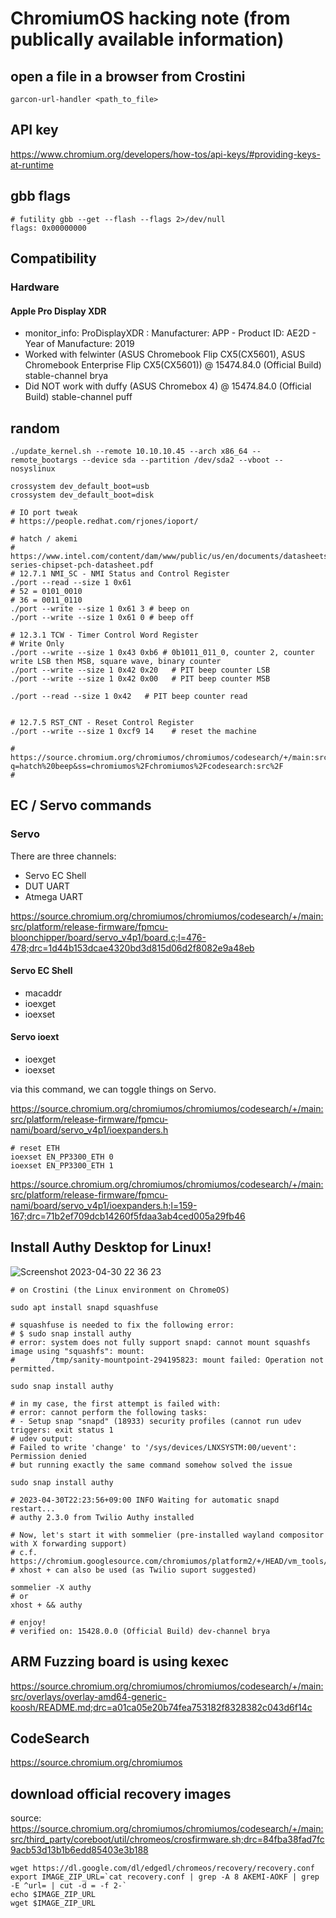 # ChromiumOS hacking note (from publically available information)

## open a file in a browser from Crostini
```
garcon-url-handler <path_to_file>
```

## API key

https://www.chromium.org/developers/how-tos/api-keys/#providing-keys-at-runtime

## gbb flags
```
# futility gbb --get --flash --flags 2>/dev/null
flags: 0x00000000
```

## Compatibility
### Hardware
#### Apple Pro Display XDR
- monitor_info: ProDisplayXDR : Manufacturer: APP - Product ID: AE2D - Year of Manufacture: 2019
- Worked with felwinter (ASUS Chromebook Flip CX5(CX5601), ASUS Chromebook Enterprise Flip CX5(CX5601)) @ 15474.84.0 (Official Build) stable-channel brya
- Did NOT work with duffy (ASUS Chromebox 4) @ 15474.84.0 (Official Build) stable-channel puff

## random
```
./update_kernel.sh --remote 10.10.10.45 --arch x86_64 --remote_bootargs --device sda --partition /dev/sda2 --vboot --nosyslinux

crossystem dev_default_boot=usb
crossystem dev_default_boot=disk

# IO port tweak
# https://people.redhat.com/rjones/ioport/

# hatch / akemi
# https://www.intel.com/content/dam/www/public/us/en/documents/datasheets/9-series-chipset-pch-datasheet.pdf
# 12.7.1 NMI_SC - NMI Status and Control Register
./port --read --size 1 0x61
# 52 = 0101_0010
# 36 = 0011_0110
./port --write --size 1 0x61 3 # beep on
./port --write --size 1 0x61 0 # beep off

# 12.3.1 TCW - Timer Control Word Register
# Write Only
./port --write --size 1 0x43 0xb6 # 0b1011_011_0, counter 2, counter write LSB then MSB, square wave, binary counter
./port --write --size 1 0x42 0x20   # PIT beep counter LSB
./port --write --size 1 0x42 0x00   # PIT beep counter MSB

./port --read --size 1 0x42   # PIT beep counter read


# 12.7.5 RST_CNT - Reset Control Register
./port --write --size 1 0xcf9 14    # reset the machine

# https://source.chromium.org/chromiumos/chromiumos/codesearch/+/main:src/platform/depthcharge/src/board/hatch/board.c;l=134?q=hatch%20beep&ss=chromiumos%2Fchromiumos%2Fcodesearch:src%2F
# 

```

## EC / Servo commands

### Servo

There are three channels:
- Servo EC Shell
- DUT UART
- Atmega UART

https://source.chromium.org/chromiumos/chromiumos/codesearch/+/main:src/platform/release-firmware/fpmcu-bloonchipper/board/servo_v4p1/board.c;l=476-478;drc=1d44b153dcae4320bd3d815d06d2f8082e9a48eb

#### Servo EC Shell
- macaddr
- ioexget
- ioexset

#### Servo ioext
- ioexget
- ioexset

via this command, we can toggle things on Servo.

https://source.chromium.org/chromiumos/chromiumos/codesearch/+/main:src/platform/release-firmware/fpmcu-nami/board/servo_v4p1/ioexpanders.h

```
# reset ETH
ioexset EN_PP3300_ETH 0
ioexset EN_PP3300_ETH 1
```
https://source.chromium.org/chromiumos/chromiumos/codesearch/+/main:src/platform/release-firmware/fpmcu-nami/board/servo_v4p1/ioexpanders.h;l=159-167;drc=71b2ef709dcb14260f5fdaa3ab4ced005a29fb46



## Install Authy Desktop for Linux!

![Screenshot 2023-04-30 22 36 23](https://user-images.githubusercontent.com/10512779/235356396-30449e9c-971a-47ce-9913-599b6a78439f.png)

```
# on Crostini (the Linux environment on ChromeOS)

sudo apt install snapd squashfuse

# squashfuse is needed to fix the following error:
# $ sudo snap install authy
# error: system does not fully support snapd: cannot mount squashfs image using "squashfs": mount:
#        /tmp/sanity-mountpoint-294195823: mount failed: Operation not permitted.

sudo snap install authy

# in my case, the first attempt is failed with:
# error: cannot perform the following tasks:
# - Setup snap "snapd" (18933) security profiles (cannot run udev triggers: exit status 1
# udev output:
# Failed to write 'change' to '/sys/devices/LNXSYSTM:00/uevent': Permission denied
# but running exactly the same command somehow solved the issue

sudo snap install authy

# 2023-04-30T22:23:56+09:00 INFO Waiting for automatic snapd restart...
# authy 2.3.0 from Twilio Authy installed

# Now, let's start it with sommelier (pre-installed wayland compositor with X forwarding support)
# c.f. https://chromium.googlesource.com/chromiumos/platform2/+/HEAD/vm_tools/sommelier/README.md
# xhost + can also be used (as Twilio suport suggested)

sommelier -X authy
# or
xhost + && authy

# enjoy!
# verified on: 15428.0.0 (Official Build) dev-channel brya
```

## ARM Fuzzing board is using kexec
https://source.chromium.org/chromiumos/chromiumos/codesearch/+/main:src/overlays/overlay-amd64-generic-koosh/README.md;drc=a01ca05e20b74fea753182f8328382c043d6f14c

## CodeSearch
https://source.chromium.org/chromiumos

## download official recovery images
source: https://source.chromium.org/chromiumos/chromiumos/codesearch/+/main:src/third_party/coreboot/util/chromeos/crosfirmware.sh;drc=84fba38fad7fc9acb53d13b1b6edd85403e3b188
```
wget https://dl.google.com/dl/edgedl/chromeos/recovery/recovery.conf
export IMAGE_ZIP_URL=`cat recovery.conf | grep -A 8 AKEMI-AOKF | grep -E ^url= | cut -d = -f 2-`
echo $IMAGE_ZIP_URL
wget $IMAGE_ZIP_URL
```
